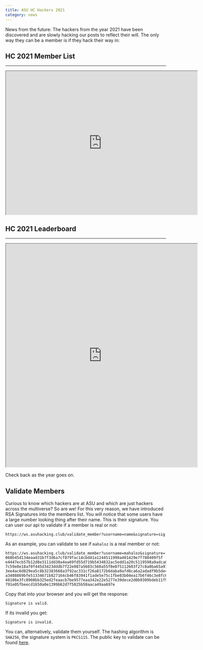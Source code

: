```yaml
---
title: ASU HC Hackers 2021
category: news
---
```


News from the future:
The hackers from the year 2021 have been discovered and are slowly hacking our posts to reflect their will.
The only way they can be a member is if they hack their way in:

## HC 2021 Member List
---

<!-- Hackers whisper that you can find the past at nc ctf.asuhacking.club 2021 -->

<iframe
    title="2020 Leaderboard"
    width="600"
    height="450"
    src="https://ws.asuhacking.club/members">
</iframe>

## HC 2021 Leaderboard
---
<iframe
    title="2020 Leaderboard"
    width="600"
    height="700"
    src="https://ctf.asuhacking.club/scoreboard">
</iframe>

Check back as the year goes on.

## Validate Members
Curious to know which hackers are at ASU and which are just hackers across the multiverse? So are we! For this very reason, we have introduced RSA Signatures into the members list. You will notice that some users have a large number looking thing after their name. This is their signature. You can user our api to validate if a member is real or not:

```
https://ws.asuhacking.club/validate_member?username=name&signature=sig
```

As an example, you can validate to see if `mahaloz` is a real member or not:

```
https://ws.asuhacking.club/validate_member?username=mahaloz&signature=
068b45d134eaad31b7f3d6a7cf879fac14cbd41a1244511998a401429e7f780409f5f
e4447ecb57b12d8e3111dd30a4ea69fd55d719b5434832ac5edd1a20c5119598a9adca8e81ed03e
7c59e8e18af0f445d3423dddb7f22e087a5603c560a55f0e075112603f27c8a0ba65a970c8a334e
3ee4ac6d029ea5c8b32383668a3f92ac331cf26a8172b6daba9afd8ca6a2adadf9b5de405e2eebc
a3408869bfe51334671b827164cb46f83941f1ade5e75c1fbe03b04ea17b6f46c3e8fc64b75abf6
48106e3fc8908bb325ed2feaacb7be9577eaa342e22e5277e39dece2d0b9309bdeb11f926ac6a5a
791e05fbeecd1650a0e1399b62d7f5025b50aaca49aa697e
```

Copy that into your browser and you will get the response:

```
Signature is valid.
```

If its invalid you get:

```
Signature is invalid.
```

You can, alternatively, validate them yourself. The hashing algorithm is `SHA256`, the signature system is `PKCS115`. The public key to validate can be found [here](https://github.com/ASU-Hacking-Club/asuhacking.club/blob/main/files/members.pub).